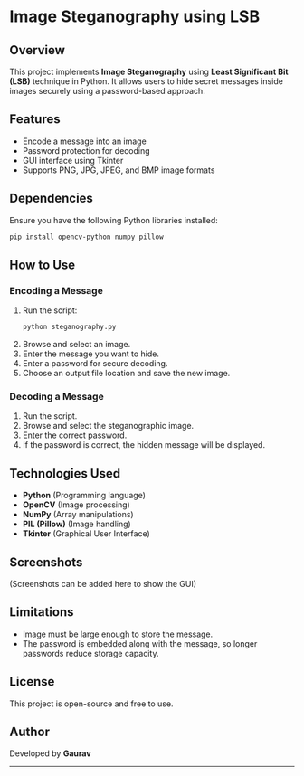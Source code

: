 # Image Steganography using LSB

## Overview
This project implements **Image Steganography** using **Least Significant Bit (LSB)** technique in Python. It allows users to hide secret messages inside images securely using a password-based approach.

## Features
- Encode a message into an image
- Password protection for decoding
- GUI interface using Tkinter
- Supports PNG, JPG, JPEG, and BMP image formats

## Dependencies
Ensure you have the following Python libraries installed:
```bash
pip install opencv-python numpy pillow
```

## How to Use
### Encoding a Message
1. Run the script:
   ```bash
   python steganography.py
   ```
2. Browse and select an image.
3. Enter the message you want to hide.
4. Enter a password for secure decoding.
5. Choose an output file location and save the new image.

### Decoding a Message
1. Run the script.
2. Browse and select the steganographic image.
3. Enter the correct password.
4. If the password is correct, the hidden message will be displayed.

## Technologies Used
- **Python** (Programming language)
- **OpenCV** (Image processing)
- **NumPy** (Array manipulations)
- **PIL (Pillow)** (Image handling)
- **Tkinter** (Graphical User Interface)

## Screenshots
(Screenshots can be added here to show the GUI)

## Limitations
- Image must be large enough to store the message.
- The password is embedded along with the message, so longer passwords reduce storage capacity.

## License
This project is open-source and free to use.

## Author
Developed by **Gaurav**

---
